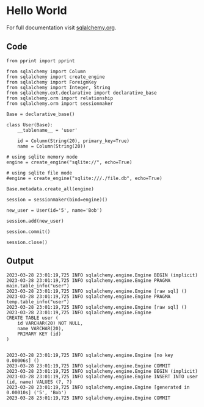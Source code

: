 # Hello World

For full documentation visit [sqlalchemy.org](https://www.sqlalchemy.org/).

## Code

    from pprint import pprint

    from sqlalchemy import Column
    from sqlalchemy import create_engine
    from sqlalchemy import ForeignKey
    from sqlalchemy import Integer, String
    from sqlalchemy.ext.declarative import declarative_base
    from sqlalchemy.orm import relationship
    from sqlalchemy.orm import sessionmaker

    Base = declarative_base()

    class User(Base):
        __tablename__ = 'user'

        id = Column(String(20), primary_key=True)
        name = Column(String(20))

    # using sqlite memory mode
    engine = create_engine("sqlite://", echo=True)

    # using sqlite file mode
    #engine = create_engine("sqlite:///./file.db", echo=True)

    Base.metadata.create_all(engine)

    session = sessionmaker(bind=engine)()

    new_user = User(id='5', name='Bob')

    session.add(new_user)

    session.commit()

    session.close()



## Output

    2023-03-28 23:01:19,725 INFO sqlalchemy.engine.Engine BEGIN (implicit)
    2023-03-28 23:01:19,725 INFO sqlalchemy.engine.Engine PRAGMA main.table_info("user")
    2023-03-28 23:01:19,725 INFO sqlalchemy.engine.Engine [raw sql] ()
    2023-03-28 23:01:19,725 INFO sqlalchemy.engine.Engine PRAGMA temp.table_info("user")
    2023-03-28 23:01:19,725 INFO sqlalchemy.engine.Engine [raw sql] ()
    2023-03-28 23:01:19,725 INFO sqlalchemy.engine.Engine 
    CREATE TABLE user (
        id VARCHAR(20) NOT NULL, 
        name VARCHAR(20), 
        PRIMARY KEY (id)
    )


    2023-03-28 23:01:19,725 INFO sqlalchemy.engine.Engine [no key 0.00006s] ()
    2023-03-28 23:01:19,725 INFO sqlalchemy.engine.Engine COMMIT
    2023-03-28 23:01:19,725 INFO sqlalchemy.engine.Engine BEGIN (implicit)
    2023-03-28 23:01:19,725 INFO sqlalchemy.engine.Engine INSERT INTO user (id, name) VALUES (?, ?)
    2023-03-28 23:01:19,725 INFO sqlalchemy.engine.Engine [generated in 0.00010s] ('5', 'Bob')
    2023-03-28 23:01:19,725 INFO sqlalchemy.engine.Engine COMMIT

